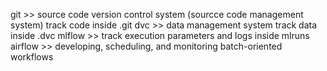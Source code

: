 git >> source code version control system (sourcce code management system) track code inside .git
dvc >> data management system track  data  inside .dvc
mlflow >> track execution parameters and logs inside mlruns
airflow >> developing, scheduling, and monitoring batch-oriented workflows